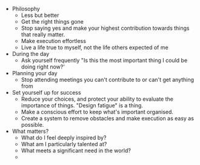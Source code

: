 - Philosophy
	- Less but better
	- Get the right things gone
	- Stop saying yes and make your highest contribution towards things that really matter.
	- Make execution effortless
	- Live a life true to myself, not the life others expected of me
- During the day
	- Ask yourself frequently "Is this the most important thing I could be doing right now?'
- Planning your day
	- Stop attending meetings you can't contribute to or can't get anything from
- Set yourself up for success
	- Reduce your choices, and protect your ability to evaluate the importance of things. "Design fatigue" is a thing.
	- Make a conscious effort to keep what's important organised.
	- Create a system to remove obstacles and make execution as easy as possible.
- What matters?
	- What do I feel deeply inspired by?
	- What am I particularly talented at?
	- What meets a significant need in the world?
	-